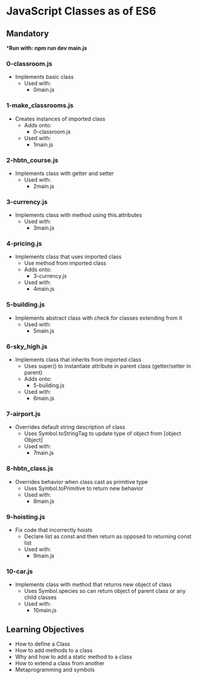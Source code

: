 # JavaScript Classes as of ES6

## Mandatory

***Run with: npm run dev main.js**

### 0-classroom.js
- Implements basic class
    - Used with:
        - 0main.js

### 1-make_classrooms.js
- Creates instances of imported class
    - Adds onto:
        - 0-classroom.js
    - Used with:
        - 1main.js

### 2-hbtn_course.js
- Implements class with getter and setter
    - Used with:
        - 2main.js

### 3-currency.js
- Implements class with method using this.attributes
    - Used with:
        - 3main.js

### 4-pricing.js
- Implements class that uses imported class
    - Use method from imported class
    - Adds onto:
        - 3-currency.js
    - Used with:
        - 4main.js

### 5-building.js
- Implements abstract class with check for classes extending from it
    - Used with:
        - 5main.js

### 6-sky_high.js
- Implements class that inherits from imported class
    - Uses super() to instantiate attribute in parent class (getter/setter in parent)
    - Adds onto:
        - 5-building.js
    - Used with:
        - 6main.js

### 7-airport.js
- Overrides default string description of class
    - Uses Symbol.toStringTag to update type of object from [object Object]
    - Used with:
        - 7main.js

### 8-hbtn_class.js
- Overrides behavior when class cast as primitive type
    - Uses Symbol.toPrimitive to return new behavior
    - Used with:
        - 8main.js

### 9-hoisting.js
- Fix code that incorrectly hoists
    - Declare list as const and then return as opposed to returning const list
    - Used with:
        - 9main.js

### 10-car.js
- Implements class with method that returns new object of class
    - Uses Symbol.species so can return object of parent class or any child classes
    - Used with:
        - 10main.js

## Learning Objectives
- How to define a Class
- How to add methods to a class
- Why and how to add a static method to a class
- How to extend a class from another
- Metaprogramming and symbols
